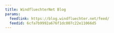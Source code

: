 ```yaml
---
title: WindfluechterNet Blog
params:
  feedlink: https://blog.windfluechter.net/feed/
  feedid: 6cfa7b9992a676f1dc007c22e11066d5
---
```

